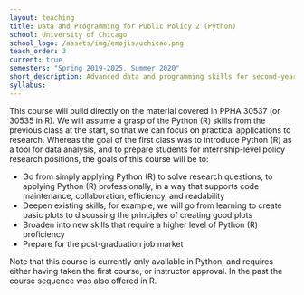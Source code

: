 ```yaml
---
layout: teaching
title: Data and Programming for Public Policy 2 (Python)
school: University of Chicago
school_logo: /assets/img/emojis/uchicao.png
teach_order: 3
current: true
semesters: "Spring 2019-2025, Summer 2020"
short_description: Advanced data and programming skills for second-year MPP students.
syllabus: 
---
```


This course will build directly on the material covered in PPHA 30537 (or 30535 in R).  We will assume a grasp of the Python (R) skills from the previous class at the start, so that we can focus on practical applications to research.  Whereas the goal of the first class was to introduce Python (R) as a tool for data analysis, and to prepare students for internship-level policy research positions, the goals of this course will be to:

  - Go from simply applying Python (R) to solve research questions, to applying Python (R) professionally, in a way that supports code maintenance, collaboration, efficiency, and readability
  - Deepen existing skills; for example, we will go from learning to create basic plots to discussing the principles of creating good plots
  - Broaden into new skills that require a higher level of Python (R) proficiency 
  - Prepare for the post-graduation job market
    
Note that this course is currently only available in Python, and requires either having taken the first course, or instructor approval.  In the past the course sequence was also offered in R.  
